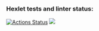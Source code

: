 ### Hexlet tests and linter status:
[![Actions Status](https://github.com/TuPi4Ok/java-project-72/workflows/hexlet-check/badge.svg)](https://github.com/TuPi4Ok/java-project-72/actions)
<a href="https://codeclimate.com/github/TuPi4Ok/java-project-72/test_coverage"><img src="https://api.codeclimate.com/v1/badges/b242a91ee1b28033cb47/test_coverage" /></a>
